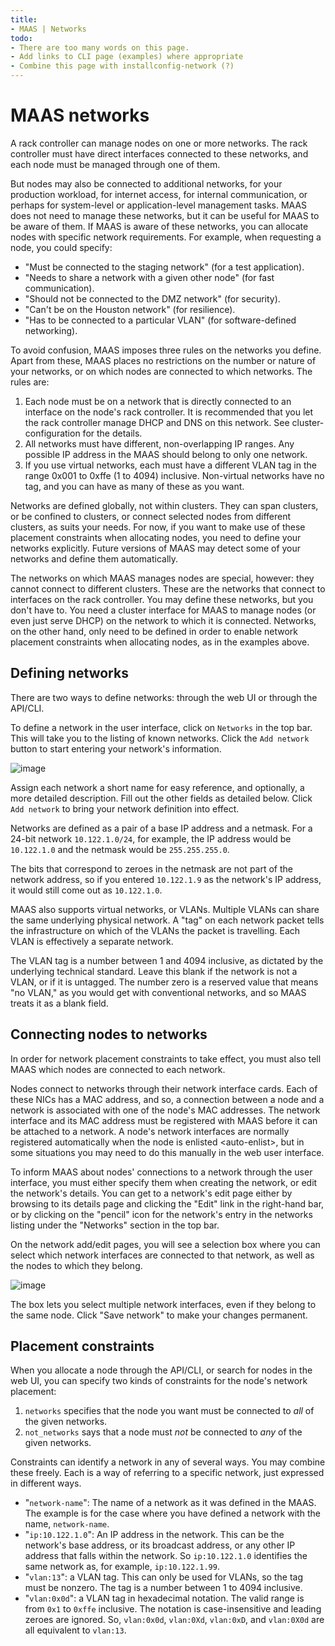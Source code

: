```yaml
---
title:
- MAAS | Networks
todo:
- There are too many words on this page.
- Add links to CLI page (examples) where appropriate
- Combine this page with installconfig-network (?)
---
```


# MAAS networks

A rack controller can manage nodes on one or more networks. The rack controller
must have direct interfaces connected to these networks, and each node must be
managed through one of them.

But nodes may also be connected to additional networks, for your production
workload, for internet access, for internal communication, or perhaps for
system-level or application-level management tasks. MAAS does not need to
manage these networks, but it can be useful for MAAS to be aware of them. If
MAAS is aware of these networks, you can allocate nodes with specific network
requirements. For example, when requesting a node, you could specify:

- "Must be connected to the staging network" (for a test application).
- "Needs to share a network with a given other node" (for fast
  communication).
- "Should not be connected to the DMZ network" (for security).
- "Can't be on the Houston network" (for resilience).
- "Has to be connected to a particular VLAN" (for software-defined
  networking).

To avoid confusion, MAAS imposes three rules on the networks you define. Apart
from these, MAAS places no restrictions on the number or nature of your
networks, or on which nodes are connected to which networks. The rules are:

1. Each node must be on a network that is directly connected to an interface on
   the node's rack controller. It is recommended that you let the rack controller
   manage DHCP and DNS on this network. See cluster-configuration for the details.
1. All networks must have different, non-overlapping IP ranges. Any possible IP
   address in the MAAS should belong to only one network.
1. If you use virtual networks, each must have a different VLAN tag in the
   range 0x001 to 0xffe (1 to 4094) inclusive. Non-virtual networks have no tag,
   and you can have as many of these as you want.

Networks are defined globally, not within clusters. They can span clusters, or
be confined to clusters, or connect selected nodes from different clusters, as
suits your needs. For now, if you want to make use of these placement
constraints when allocating nodes, you need to define your networks explicitly.
Future versions of MAAS may detect some of your networks and define them
automatically.

The networks on which MAAS manages nodes are special, however: they cannot
connect to different clusters. These are the networks that connect to
interfaces on the rack controller. You may define these networks, but you
don't have to. You need a cluster interface for MAAS to manage nodes (or even
just serve DHCP) on the network to which it is connected. Networks, on the
other hand, only need to be defined in order to enable network placement
constraints when allocating nodes, as in the examples above.


## Defining networks

There are two ways to define networks: through the web UI or through the
API/CLI.

To define a network in the user interface, click on `Networks` in the top bar.
This will take you to the listing of known networks. Click the `Add network`
button to start entering your network's information.

![image](../../media/add-network.png)

Assign each network a short name for easy reference, and optionally, a more
detailed description. Fill out the other fields as detailed below. Click `Add
network` to bring your network definition into effect.

Networks are defined as a pair of a base IP address and a netmask. For a 24-bit
network `10.122.1.0/24`, for example, the IP address would be `10.122.1.0` and
the netmask would be `255.255.255.0`.

The bits that correspond to zeroes in the netmask are not part of the network
address, so if you entered `10.122.1.9` as the network's IP address, it would
still come out as `10.122.1.0`.

MAAS also supports virtual networks, or VLANs. Multiple VLANs can share the
same underlying physical network. A "tag" on each network packet tells the
infrastructure on which of the VLANs the packet is travelling. Each VLAN is
effectively a separate network.

The VLAN tag is a number between 1 and 4094 inclusive, as dictated by the
underlying technical standard. Leave this blank if the network is not a VLAN,
or if it is untagged. The number zero is a reserved value that means "no VLAN,"
as you would get with conventional networks, and so MAAS treats it as a blank
field.


## Connecting nodes to networks

In order for network placement constraints to take effect, you must also tell
MAAS which nodes are connected to each network.

Nodes connect to networks through their network interface cards. Each of these
NICs has a MAC address, and so, a connection between a node and a network is
associated with one of the node's MAC addresses. The network interface and its
MAC address must be registered with MAAS before it can be attached to a
network. A node's network interfaces are normally registered automatically when
the node is enlisted \<auto-enlist\>, but in some situations you may need to do
this manually in the web user interface.

To inform MAAS about nodes' connections to a network through the user
interface, you must either specify them when creating the network, or edit the
network's details. You can get to a network's edit page either by browsing to
its details page and clicking the "Edit" link in the right-hand bar, or by
clicking on the "pencil" icon for the network's entry in the networks listing
under the "Networks" section in the top bar.

On the network add/edit pages, you will see a selection box where you can
select which network interfaces are connected to that network, as well as the
nodes to which they belong.

![image](../../media/connect-nodes-to-network.png)

The box lets you select multiple network interfaces, even if they belong to the
same node. Click "Save network" to make your changes permanent.


## Placement constraints

When you allocate a node through the API/CLI, or search for nodes in the web
UI, you can specify two kinds of constraints for the node's network placement:

1. `networks` specifies that the node you want must be connected to *all* of
   the given networks.
1. `not_networks` says that a node must *not* be connected to *any* of the
   given networks.

Constraints can identify a network in any of several ways. You may combine
these freely. Each is a way of referring to a specific network, just expressed
in different ways.

- "`network-name`": The name of a network as it was defined in the MAAS. The
  example is for the case where you have defined a network with the name,
`network-name`.
- "`ip:10.122.1.0`": An IP address in the network. This can be the network's
  base address, or its broadcast address, or any other IP address that falls
within the network. So `ip:10.122.1.0` identifies the same network as, for
example, `ip:10.122.1.99`.
- "`vlan:13`": a VLAN tag. This can only be used for VLANs, so the tag must
  be nonzero. The tag is a number between 1 to 4094 inclusive.
- "`vlan:0x0d`": a VLAN tag in hexadecimal notation. The valid range is from
  `0x1` to `0xffe` inclusive. The notation is case-insensitive and leading
  zeroes are ignored. So, `vlan:0x0d`, `vlan:0Xd`, `vlan:0xD`, and `vlan:0X0d`
  are all equivalent to `vlan:13`.

